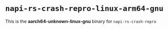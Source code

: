# `napi-rs-crash-repro-linux-arm64-gnu`

This is the **aarch64-unknown-linux-gnu** binary for `napi-rs-crash-repro`
